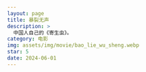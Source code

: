```yaml
---
layout: page
title: 暴裂无声
description: >
  中国人自己的《寄生虫》。
category: 电影
img: assets/img/movie/bao_lie_wu_sheng.webp
star: 5
date: 2024-06-01
---
```


